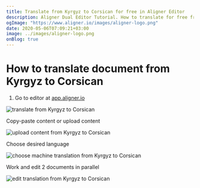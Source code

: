 ```yaml
---
title: Translate from Kyrgyz to Corsican for free in Aligner Editor
description: Aligner Dual Editor Tutorial. How to translate for free from Kyrgyz to Corsican. Aligner is multilingual document management platform. 
ogImage: "https://www.aligner.io/images/aligner-logo.png"
date: 2020-05-06T07:09:21+03:00
image: ../images/aligner-logo.png
onBlog: true
---
```


# How to translate document from Kyrgyz to Corsican

1. Go to editor at [app.aligner.io](https://app.aligner.io "Aligner App web page")

![translate from Kyrgyz to Corsican](../aligner-blank-editor.png "translate from Kyrgyz to Corsican")

Copy-paste content or upload content

![upload content from Kyrgyz to Corsican](../aligner-uploaded-document.png "upload content from Kyrgyz to Corsican")

Choose desired language

![choose machine translation from Kyrgyz to Corsican](../aligner-language-dropdown.png "choose machine translation from Kyrgyz to Corsican")

Work and edit 2 documents in parallel

![edit translation from Kyrgyz to Corsican](../aligner-double-sitded-editor.png "edit translation from Kyrgyz to Corsican")

